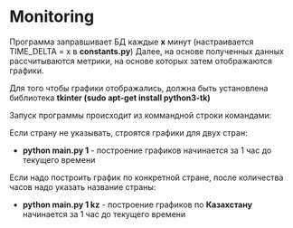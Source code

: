 # Monitoring

Программа заправшивает БД каждые **х** минут (настраивается TIME_DELTA = х в **constants.py**) Далее, на основе полученных данных рассчитываются метрики, на основе которых затем отображаются графики.

Для того чтобы графики отображались, должна быть установлена библиотека **tkinter (sudo apt-get install python3-tk)**

Запуск программы происходит из коммандной строки командами:

Если страну не указывать, строятся графики для двух стран:
- **python main.py 1** - построение графиков начинается за 1 час до текущего времени

Если надо построить график по конкретной стране, после количества часов надо указать название страны:
- **python main.py 1 kz** - построение графиков по **Казахстану** начинается за 1 час до текущего времени


